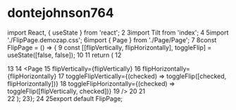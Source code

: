 # dontejohnson764
import React, { useState } from 'react';
2
3import Tilt from 'index';
4
5import './FlipPage.demozap.css';
6import { Page } from './Page/Page';
7
8const FlipPage = () => {
9  const [[flipVertically, flipHorizontally], toggleFlip] = useState([false, false]);
10
11  return (
12    <div className="flip-page">
13      <Tilt flipVertically={flipVertically} flipHorizontally={flipHorizontally}>
14        <Page
15          flipVertically={flipVertically}
16          flipHorizontally={flipHorizontally}
17          toggleFlipVertically={(checked) => toggleFlip([checked, flipHorizontally])}
18          toggleFlipHorizontally={(checked) => toggleFlip([flipVertically, checked])}
19        />
20      </Tilt>
21    </div>
22  );
23};
24
25export default FlipPage;

